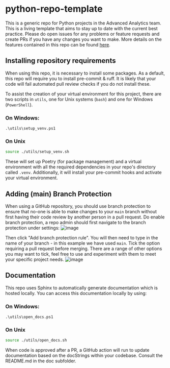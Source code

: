 # python-repo-template

This is a generic repo for Python projects in the Advanced Analytics team. This is a living template that aims to stay up to date with the current best practice. Please do open issues for any problems or feature requests and create PRs if you have any changes you want to make. More details on the features contained in this repo can be found [here](https://beisgov.sharepoint.com/:p:/r/sites/AdvancedAnalytics-OS/Shared%20Documents/General/2024_March_AA_Coding_Standards.pptx?d=w89a55b524d874a0bb38dfc2e83694bd2&csf=1&web=1&e=zqnSt2).

## Installing repository requirements
When using this repo, it is necessary to install some packages. As a default, this repo will require you to install pre-commit & ruff. It is likely that your code will fail automated pull review checks if you do not install these.

To assist the creation of your virtual environment for this project, there are two scripts in `utils`, one for Unix systems (`bash`) and one for Windows (`PowerShell`).

### On Windows:
```console
.\utils\setup_venv.ps1
```
### On Unix
```sh
source ./utils/setup_venv.sh
```
These will set up Poetry (for package management) and a virtual environment with all the required dependencies in your repo's directory called `.venv`. Additionally, it will install your pre-commit hooks and activate your virtual environment.


## Adding (main) Branch Protection

When using a GitHub repository, you should use branch protection to ensure that no-one is able to make changes to your ```main``` branch without first having their code review by another person in a pull request. Do enable branch protection, a repo admin should first navigate to the branch protection under settings: 
![image](https://github.com/dsit-advanced-analytics/python-repo-template/assets/104204485/032e4134-ecd7-427c-8b9d-3429510433da)

Then click "Add branch protection rule". You will then need to type in the name of your branch - in this example we have used ```main```. Tick the option requiring a pull request before merging. There are a range of other options you may want to tick, feel free to use and experiment with them to meet your specific project needs. 
![image](https://github.com/dsit-advanced-analytics/python-repo-template/assets/104204485/2772ddbd-630f-41e6-9be8-f169ef08b6e6)





## Documentation
This repo uses Sphinx to automatically generate documentation which is hosted locally. You can access this documentation locally by using:

### On Windows:

```console
.\utils\open_docs.ps1
```

### On Unix
```sh
source ./utils/open_docs.sh
```

When code is approved after a PR, a GitHub action will run to update documentation based on the docStrings within your codebase. Consult the README.md in the doc subfolder. 
